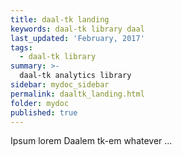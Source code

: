 ```yaml
---
title: daal-tk landing
keywords: daal-tk library daal
last_updated: 'February, 2017'
tags:
  - daal-tk library
summary: >-
  daal-tk analytics library
sidebar: mydoc_sidebar
permalink: daaltk_landing.html
folder: mydoc
published: true
---
```


Ipsum lorem Daalem tk-em whatever ...


